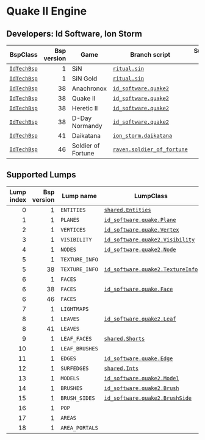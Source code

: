 # Quake II Engine
## Developers: Id Software, Ion Storm

| BspClass | Bsp version | Game | Branch script | Supported lumps | Unused lumps | Coverage |
| -------: | ----------: | ---- | ------------- | --------------: | -----------: | :------- |
| [`IdTechBsp`](https://github.com/snake-biscuits/bsp_tool/blob/master/bsp_tool/id_software.py#L84) | 1 | SiN | [`ritual.sin`](https://github.com/snake-biscuits/bsp_tool/blob/master/bsp_tool/branches/ritual/sin.py) | 12 / 19 | 0 | 52.11% |
| [`IdTechBsp`](https://github.com/snake-biscuits/bsp_tool/blob/master/bsp_tool/id_software.py#L84) | 1 | SiN Gold | [`ritual.sin`](https://github.com/snake-biscuits/bsp_tool/blob/master/bsp_tool/branches/ritual/sin.py) | 12 / 19 | 0 | 52.11% |
| [`IdTechBsp`](https://github.com/snake-biscuits/bsp_tool/blob/master/bsp_tool/id_software.py#L84) | 38 | Anachronox | [`id_software.quake2`](https://github.com/snake-biscuits/bsp_tool/blob/master/bsp_tool/branches/id_software/quake2.py) | 14 / 19 | 0 | 62.63% |
| [`IdTechBsp`](https://github.com/snake-biscuits/bsp_tool/blob/master/bsp_tool/id_software.py#L84) | 38 | Quake II | [`id_software.quake2`](https://github.com/snake-biscuits/bsp_tool/blob/master/bsp_tool/branches/id_software/quake2.py) | 14 / 19 | 0 | 62.63% |
| [`IdTechBsp`](https://github.com/snake-biscuits/bsp_tool/blob/master/bsp_tool/id_software.py#L84) | 38 | Heretic II | [`id_software.quake2`](https://github.com/snake-biscuits/bsp_tool/blob/master/bsp_tool/branches/id_software/quake2.py) | 14 / 19 | 0 | 62.63% |
| [`IdTechBsp`](https://github.com/snake-biscuits/bsp_tool/blob/master/bsp_tool/id_software.py#L84) | 38 | D-Day Normandy | [`id_software.quake2`](https://github.com/snake-biscuits/bsp_tool/blob/master/bsp_tool/branches/id_software/quake2.py) | 14 / 19 | 0 | 62.63% |
| [`IdTechBsp`](https://github.com/snake-biscuits/bsp_tool/blob/master/bsp_tool/id_software.py#L84) | 41 | Daikatana | [`ion_storm.daikatana`](https://github.com/snake-biscuits/bsp_tool/blob/master/bsp_tool/branches/ion_storm/daikatana.py) | 13 / 19 | 0 | 57.37% |
| [`IdTechBsp`](https://github.com/snake-biscuits/bsp_tool/blob/master/bsp_tool/id_software.py#L84) | 46 | Soldier of Fortune | [`raven.soldier_of_fortune`](https://github.com/snake-biscuits/bsp_tool/blob/master/bsp_tool/branches/raven/soldier_of_fortune.py) | 12 / 19 | 0 | 52.11% |


## Supported Lumps
| Lump index | Bsp version | Lump name | LumpClass | Coverage |
| ---------: | ----------: | --------- | --------- | :------- |
| 0 | 1 | `ENTITIES` | [`shared.Entities`](https://github.com/snake-biscuits/bsp_tool/blob/master/bsp_tool/branches/shared.py#L46) | 100% |
| 1 | 1 | `PLANES` | [`id_software.quake.Plane`](https://github.com/snake-biscuits/bsp_tool/blob/master/bsp_tool/branches/id_software/quake.py#L227) | 100% |
| 2 | 1 | `VERTICES` | [`id_software.quake.Vertex`](https://github.com/snake-biscuits/bsp_tool/blob/master/bsp_tool/branches/id_software/quake.py#L249) | 100% |
| 3 | 1 | `VISIBILITY` | [`id_software.quake2.Visibility`](https://github.com/snake-biscuits/bsp_tool/blob/master/bsp_tool/branches/id_software/quake2.py#L169) | 90% |
| 4 | 1 | `NODES` | [`id_software.quake2.Node`](https://github.com/snake-biscuits/bsp_tool/blob/master/bsp_tool/branches/id_software/quake2.py#L143) | 0% |
| 5 | 1 | `TEXTURE_INFO` |  | 0% |
| 5 | 38 | `TEXTURE_INFO` | [`id_software.quake2.TextureInfo`](https://github.com/snake-biscuits/bsp_tool/blob/master/bsp_tool/branches/id_software/quake2.py#L156) | 100% |
| 6 | 1 | `FACES` |  | 0% |
| 6 | 38 | `FACES` | [`id_software.quake.Face`](https://github.com/snake-biscuits/bsp_tool/blob/master/bsp_tool/branches/id_software/quake.py#L156) | 100% |
| 6 | 46 | `FACES` |  | 0% |
| 7 | 1 | `LIGHTMAPS` |  | 0% |
| 8 | 1 | `LEAVES` | [`id_software.quake2.Leaf`](https://github.com/snake-biscuits/bsp_tool/blob/master/bsp_tool/branches/id_software/quake2.py#L117) | 100% |
| 8 | 41 | `LEAVES` |  | 0% |
| 9 | 1 | `LEAF_FACES` | [`shared.Shorts`](https://github.com/snake-biscuits/bsp_tool/blob/master/bsp_tool/branches/shared.py#L25) | 100% |
| 10 | 1 | `LEAF_BRUSHES` |  | 0% |
| 11 | 1 | `EDGES` | [`id_software.quake.Edge`](https://github.com/snake-biscuits/bsp_tool/blob/master/bsp_tool/branches/id_software/quake.py#L145) | 100% |
| 12 | 1 | `SURFEDGES` | [`shared.Ints`](https://github.com/snake-biscuits/bsp_tool/blob/master/bsp_tool/branches/shared.py#L21) | 100% |
| 13 | 1 | `MODELS` | [`id_software.quake2.Model`](https://github.com/snake-biscuits/bsp_tool/blob/master/bsp_tool/branches/id_software/quake2.py#L132) | 100% |
| 14 | 1 | `BRUSHES` | [`id_software.quake2.Brush`](https://github.com/snake-biscuits/bsp_tool/blob/master/bsp_tool/branches/id_software/quake2.py#L103) | 100% |
| 15 | 1 | `BRUSH_SIDES` | [`id_software.quake2.BrushSide`](https://github.com/snake-biscuits/bsp_tool/blob/master/bsp_tool/branches/id_software/quake2.py#L111) | 0% |
| 16 | 1 | `POP` |  | 0% |
| 17 | 1 | `AREAS` |  | 0% |
| 18 | 1 | `AREA_PORTALS` |  | 0% |


